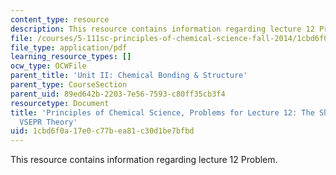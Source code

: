 ```yaml
---
content_type: resource
description: This resource contains information regarding lecture 12 Problem.
file: /courses/5-111sc-principles-of-chemical-science-fall-2014/1cbd6f0a17e0c77bea81c30d1be7bfbd_MIT5_111F14_Lec12Prob.pdf
file_type: application/pdf
learning_resource_types: []
ocw_type: OCWFile
parent_title: 'Unit II: Chemical Bonding & Structure'
parent_type: CourseSection
parent_uid: 89ed642b-2203-7e56-7593-c80ff35cb3f4
resourcetype: Document
title: 'Principles of Chemical Science, Problems for Lecture 12: The Shapes of Molecules:
  VSEPR Theory'
uid: 1cbd6f0a-17e0-c77b-ea81-c30d1be7bfbd
---
```

This resource contains information regarding lecture 12 Problem.

